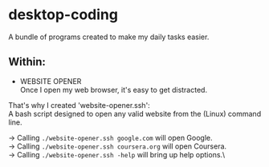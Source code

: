 # desktop-coding

A bundle of programs created to make my daily tasks easier.


## Within:

* WEBSITE OPENER\
Once I open my web browser, it's easy to get distracted.

That's why I created 'website-opener.ssh':\
A bash script designed to open any valid website from the (Linux) command line.

-> Calling `./website-opener.ssh google.com` will open Google.\
-> Calling `./website-opener.ssh coursera.org` will open Coursera.\
-> Calling `./website-opener.ssh -help` will bring up help options.\
